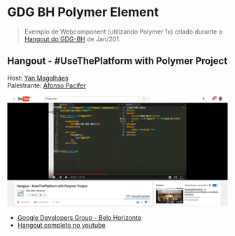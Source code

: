 # GDG BH Polymer Element

> Exemplo de Webcomponent (utilizando Polymer 1x) criado durante o [Hangout do GDG-BH](https://www.youtube.com/watch?v=AfOis1W-pkU&feature=youtu.be&utm_content=buffer9b8c6&utm_medium=social&utm_source=facebook.com&utm_campaign=buffer) de Jan/201.

## Hangout - #UseThePlatform with Polymer Project

Host: [Yan Magalhães](https://github.com/yanmagale) <br>
Palestrante: [Afonso Pacifer](https://github.com/afonsopacifer)


[![hangout](hangout.jpg)](https://www.youtube.com/watch?v=AfOis1W-pkU&feature=youtu.be&utm_content=buffer9b8c6&utm_medium=social&utm_source=facebook.com&utm_campaign=buffer)



- [Google Developers Group - Belo Horizonte](https://www.meetup.com/pt-BR/GDG-BH/)
- [Hangout completo no youtube](https://www.youtube.com/watch?v=AfOis1W-pkU&feature=youtu.be&utm_content=buffer9b8c6&utm_medium=social&utm_source=facebook.com&utm_campaign=buffer)
